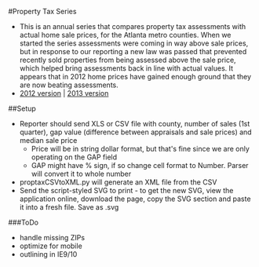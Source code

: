 #Property Tax Series
 - This is an annual series that compares property tax assessments with actual home sale prices, for the Atlanta metro counties. When we started the series assessments were coming in way above sale prices, but in response to our reporting a new law was passed that prevented recently sold properties from being assessed above the sale price, which helped bring assessments back in line with actual values. It appears that in 2012 home prices have gained enough ground that they are now beating assessments.
 - <a href="http://www.ajc.com/propertytax2012/" target="_blank">2012 version</a> | <a href="http://www.myajc.com/propertytax2013/" target="_blank">2013 version</a>
 
##Setup
- Reporter should send XLS or CSV file with county, number of sales (1st quarter), gap value (difference between appraisals and sale prices) and median sale price
	- Price will be in string dollar format, but that's fine since we are only operating on the GAP field
	- GAP might have % sign, if so change cell format to Number. Parser will convert it to whole number
- proptaxCSVtoXML.py will generate an XML file from the CSV
- Send the script-styled SVG to print - to get the new SVG, view the application online, download the page, copy the SVG section and paste it into a fresh file. Save as .svg

###ToDo
- handle missing ZIPs
- optimize for mobile
- outlining in IE9/10
